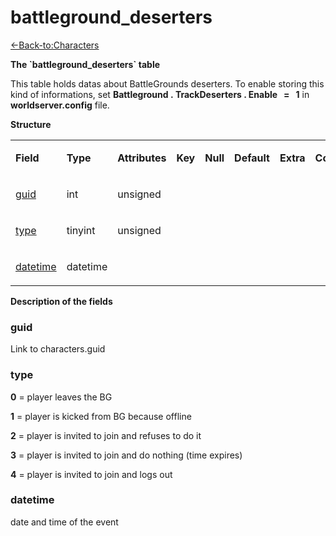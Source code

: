 # battleground\_deserters

[<-Back-to:Characters](database-characters.md)

**The \`battleground\_deserters\` table**

This table holds datas about BattleGrounds deserters. To enable storing this kind of informations, set **Battleground . TrackDeserters . Enable   =   1** in **worldserver.config** file.

**Structure**

<table>
<colgroup>
<col width="12%" />
<col width="12%" />
<col width="12%" />
<col width="12%" />
<col width="12%" />
<col width="12%" />
<col width="12%" />
<col width="12%" />
</colgroup>
<tbody>
<tr class="odd">
<td><p><strong>Field</strong></p></td>
<td><p><strong>Type</strong></p></td>
<td><p><strong>Attributes</strong></p></td>
<td><p><strong>Key</strong></p></td>
<td><p><strong>Null</strong></p></td>
<td><p><strong>Default</strong></p></td>
<td><p><strong>Extra</strong></p></td>
<td><p><strong>Comment</strong></p></td>
</tr>
<tr class="even">
<td><p><a href="#battleground_deserters-guid">guid</a></p></td>
<td><p>int</p></td>
<td><p>unsigned</p></td>
<td> </td>
<td> </td>
<td> </td>
<td> </td>
<td> </td>
</tr>
<tr class="odd">
<td><p><a href="#battleground_deserters-type">type</a></p></td>
<td><p>tinyint</p></td>
<td><p>unsigned</p></td>
<td> </td>
<td> </td>
<td> </td>
<td> </td>
<td> </td>
</tr>
<tr class="even">
<td><p><a href="#battleground_deserters-datetime">datetime</a></p></td>
<td><p>datetime</p></td>
<td> </td>
<td> </td>
<td> </td>
<td> </td>
<td> </td>
<td> </td>
</tr>
</tbody>
</table>

**Description of the fields**

### guid

Link to characters.guid

### type

**0** = player leaves the BG

**1** = player is kicked from BG because offline

**2** = player is invited to join and refuses to do it

**3** = player is invited to join and do nothing (time expires)

**4** = player is invited to join and logs out

### datetime

date and time of the event

 
